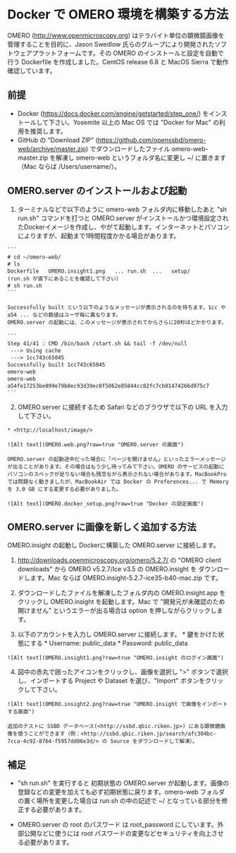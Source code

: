 # Docker で OMERO 環境を構築する方法

OMERO (<http://www.openmicroscopy.org>) はテラバイト単位の顕微鏡画像を管理することを目的に、Jason Swedlow 氏らのグループにより開発されたソフトウェアプラットフォームです。その OMERO のインストールと設定を自動で行う Dockerfile を作成しました。CentOS release 6.8 と MacOS Sierra で動作確認しています。

## 前提

* Docker (<https://docs.docker.com/engine/getstarted/step_one/>) をインストールして下さい。Yosemite 以上の Mac OS では "Docker for Mac" の利用を推奨します。
* GitHub の "Download ZIP" (<https://github.com/openssbd/omero-web/archive/master.zip>) でダウンロードしたファイル omero-web-master.zip を解凍し omero-web というフォルダ名に変更し ~/ に置きます（Mac ならば /Users/username/）。

## OMERO.server のインストールおよび起動

  1. ターミナルなどで以下のように omero-web フォルダ内に移動したあと "sh run.sh" コマンドを打つと OMERO.server がインストールかつ環境設定されたDockerイメージを作成し、やがて起動します。インターネットとパソコンによりますが、起動まで1時間程度かかる場合があります。
  
    ```
    # cd ~/omero-web/
    # ls
    Dockerfile   OMERO.insight1.png   ... run.sh  ...   setup/
    (run.sh が直下にあることを確認して下さい）
    # sh run.sh
    ```
    
    Successfully built という以下のようなメッセージが表示されるのを待ちます。1cc や a54 ... などの数値はユーザ毎に異なります。
    OMERO.server の起動には、このメッセージが表示されてからさらに20秒ほどかかります。
    
    ```
    Step 41/41 : CMD /bin/bash /start.sh && tail -f /dev/null
     ---> Using cache
     ---> 1cc743c65045
    Successfully built 1cc743c65045
    omero-web
    omero-web
    a54fe17253be899e79b8ec93d39ec0f5062e85844cc82fc7cb01474266d975c7
    ```
    
  2. OMERO.server に接続するため Safari などのブラウザで以下の URL を入力して下さい。
  
    * <http://localhost/image/>
    
    ![Alt text](OMERO.web.png?raw=true "OMERO.server の画面")
    
    OMERO.server の起動途中だった場合に「ページを開けません」といったエラーメッセージが出ることがあります。その場合はもう少し待ってみて下さい。OMERO のサービスの起動にパソコンのスペックが足りない場合も残念ながら表示されない場合があります。MacBookPro では問題なく動きましたが、MacBookAir では Docker の Preferences... で Memory を 3.0 GB にする変更する必要がありました。

    ![Alt text](OMERO.docker_setup.png?raw=true "Docker の設定画面")

## OMERO.server に画像を新しく追加する方法

OMERO.insight の起動し Dockerに構築した OMERO.server に接続します。

  1. <http://downloads.openmicroscopy.org/omero/5.2.7/> の "OMERO client downloads" から OMERO v5.2.7/Ice v3.5 の OMERO.insight を ダウンロードします。Mac ならば OMERO.insight-5.2.7-ice35-b40-mac.zip です。
    
  2. ダウンロードしたファイルを解凍したフォルダ内の OMERO.insight.app をクリックし OMERO.insight を起動します。Mac で "開発元が未確認のため開けません" というエラーが出る場合は option を押しながらクリックします。
  
  3. 以下のアカウントを入力し OMERO.server に接続します。
    * 鍵をかけた状態にする
    * Username: public_data
    * Password: public_data

    ![Alt text](OMERO.insight1.png?raw=true "OMERO.insight のログイン画面")
    
  4. 図中の赤丸で囲ったアイコンをクリックし、画像を選択し ">" ボタンで選択し、インポートする Project や Dataset を選び、"Import" ボタンをクリックして下さい。
    
    ![Alt text](OMERO.insight2.png?raw=true "OMERO.insight で画像をインポートする画面")
    
    追加のテストに SSBD データベース(<http://ssbd.qbic.riken.jp>) にある顕微鏡画像を使うことができます（例：<http://ssbd.qbic.riken.jp/search/afc304bc-7cca-4c92-8764-f5957dd06e3d/> の Source をダウンロードして解凍）。

## 補足

* "sh run.sh" を実行すると 初期状態の OMERO.server が起動します。画像の登録などの変更を加えても必ず初期状態に戻ります。omero-web フォルダの置く場所を変更した場合は run.sh の中の記述で ~/ となっている部分を修正する必要があります。

* OMERO.server の root のパスワード は root_password にしています。外部公開などに使うには root パスワードの変更などセキュリティを向上させる必要があります。
